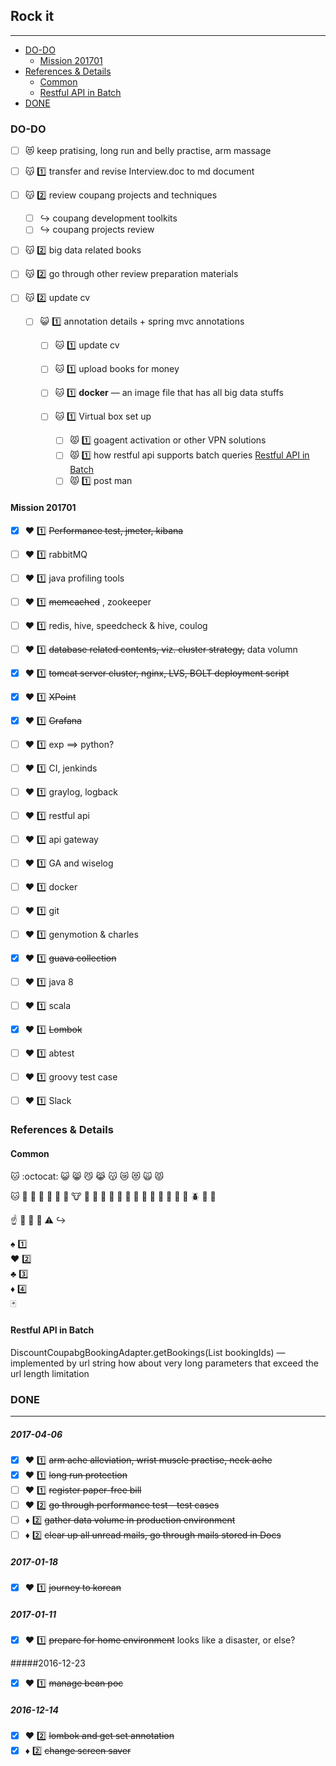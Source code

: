 ## Rock it
___

* [DO-DO](#do-do)
    - [Mission 201701](#mission-201701)
* [References & Details](#references--details)
    - [Common](#common)
    - [Restful API in Batch](#restful-api-in-batch)
* [DONE](#done)

### DO-DO

- [ ] :heart_eyes_cat: keep pratising, long run and belly practise, arm massage

- [ ] :kissing_cat: :one: transfer and revise Interview.doc to md document
- [ ] :kissing_cat: :two: review coupang projects and techniques
    - [ ] :arrow_right_hook: coupang development toolkits
    - [ ] :arrow_right_hook: coupang projects review
- [ ] :kissing_cat: :two: big data related books
- [ ] :kissing_cat: :two: go through other review preparation materials
- [ ] :kissing_cat: :two: update cv

    - [ ] :smiley_cat: :one: annotation details + spring mvc annotations

        - [ ] :cat: :one: update cv
        - [ ] :cat: :one: upload books for money
        - [ ] :cat: :one: __docker__  — an image file that has all big data stuffs
        - [ ] :cat: :one: Virtual box set up

            - [ ] :pouting_cat: :one: goagent activation or other VPN solutions
            - [ ] :pouting_cat: :one: how restful api supports batch queries [Restful API in Batch](#restful-api-in-batch)            
            - [ ] :pouting_cat: :one: post man

#### Mission 201701
- [x] :hearts: :one: ~~Performance test, jmeter,  kibana~~
- [ ] :hearts: :one: rabbitMQ
- [ ] :hearts: :one: java profiling tools
- [ ] :hearts: :one: ~~memcached~~ , zookeeper
- [ ] :hearts: :one: redis, hive, speedcheck & hive, coulog
- [ ] :hearts: :one: ~~database related contents, viz. cluster strategy,~~ data volumn
- [x] :hearts: :one: ~~tomcat server cluster, nginx, LVS, BOLT deployment script~~
- [x] :hearts: :one: ~~XPoint~~ 
- [x] :hearts: :one: ~~Grafana~~  
- [ ] :hearts: :one: exp  ==> python?
- [ ] :hearts: :one: CI, jenkinds 
- [ ] :hearts: :one: graylog, logback
- [ ] :hearts: :one: restful api
- [ ] :hearts: :one: api gateway
- [ ] :hearts: :one: GA and wiselog
- [ ] :hearts: :one: docker
- [ ] :hearts: :one: git
- [ ] :hearts: :one: genymotion & charles
- [x] :hearts: :one: ~~guava collection~~
- [ ] :hearts: :one: java 8
- [ ] :hearts: :one: scala
- [x] :hearts: :one: ~~Lombok~~
- [ ] :hearts: :one: abtest
- [ ] :hearts: :one: groovy test case
- [ ] :hearts: :one: Slack
  

### References & Details

#### Common

:cat:
:octocat:
:smiley_cat:
:smile_cat:
:smirk_cat:
:joy_cat:
:kissing_cat:
:crying_cat_face:
:heart_eyes_cat:
:scream_cat:
:pouting_cat:

:cat:
:dog:
:hamster:
:rabbit:
:tiger:
:bear:
:pig:
:cow:
:monkey:
:horse:
:camel:
:sheep:
:panda_face:
:baby_chick:
:hatched_chick:
:chicken:
:penguin:
:frog:
:boar:
:bug:
:bee:
:beetle:
:snail:
:dolphin:

:point_up:
:pushpin:
:blue_book:
:paperclip:
:warning:
:arrow_right_hook:

:spades: :one:  
:hearts: :two:  
:clubs: :three:  
:diamonds: :four:  
:black_joker:  

#### Restful API in Batch
DiscountCoupabgBookingAdapter.getBookings(List<Long> bookingIds)    —  implemented by url string
    how about very long parameters that exceed the url length limitation


### DONE
___

##### 2017-04-06
- [x] :hearts: :one: ~~arm ache alleviation, wrist muscle practise, neck ache~~
- [x] :hearts: :one: ~~long run protection~~
- [ ] :hearts: :one: ~~register paper-free bill~~
- [ ] :hearts: :two: ~~go through performance test - test cases~~
- [ ] :diamonds: :two: ~~gather data volume in production environment~~
- [ ] :diamonds: :two: ~~clear up all unread mails, go through mails stored in Docs~~ 

##### 2017-01-18
- [x] :hearts: :one: ~~journey to korean~~


##### 2017-01-11
- [x] :hearts: :one: ~~prepare for home environment~~  looks like a disaster, or else?

#####2016-12-23
- [x] :hearts: :one: ~~manage bean poc~~

##### 2016-12-14
- [x] :hearts: :two: ~~lombok and get set annotation~~
- [x] :diamonds: :two: ~~change screen saver~~
